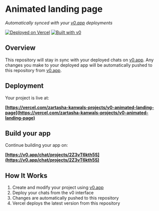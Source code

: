 # Animated landing page

*Automatically synced with your [v0.app](https://v0.app) deployments*

[![Deployed on Vercel](https://img.shields.io/badge/Deployed%20on-Vercel-black?style=for-the-badge&logo=vercel)](https://vercel.com/zartasha-kanwals-projects/v0-animated-landing-page)
[![Built with v0](https://img.shields.io/badge/Built%20with-v0.app-black?style=for-the-badge)](https://v0.app/chat/projects/2Z3vT6kth5S)

## Overview

This repository will stay in sync with your deployed chats on [v0.app](https://v0.app).
Any changes you make to your deployed app will be automatically pushed to this repository from [v0.app](https://v0.app).

## Deployment

Your project is live at:

**[https://vercel.com/zartasha-kanwals-projects/v0-animated-landing-page](https://vercel.com/zartasha-kanwals-projects/v0-animated-landing-page)**

## Build your app

Continue building your app on:

**[https://v0.app/chat/projects/2Z3vT6kth5S](https://v0.app/chat/projects/2Z3vT6kth5S)**

## How It Works

1. Create and modify your project using [v0.app](https://v0.app)
2. Deploy your chats from the v0 interface
3. Changes are automatically pushed to this repository
4. Vercel deploys the latest version from this repository